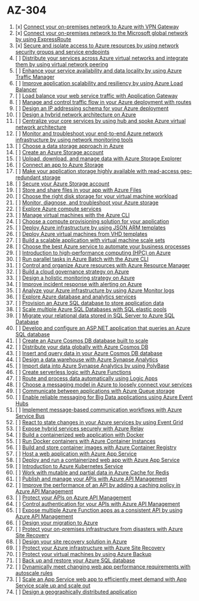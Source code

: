 # AZ-304

1. [x] [Connect your on-premises network to Azure with VPN Gateway](https://docs.microsoft.com/en-us/learn/modules/connect-on-premises-network-with-vpn-gateway/)
2. [x] [Connect your on-premises network to the Microsoft global network by using ExpressRoute](https://docs.microsoft.com/en-us/learn/modules/connect-on-premises-network-with-expressroute/)
3. [x] [Secure and isolate access to Azure resources by using network security groups and service endpoints](https://docs.microsoft.com/en-us/learn/modules/secure-and-isolate-with-nsg-and-service-endpoints/)
4. [ ] [Distribute your services across Azure virtual networks and integrate them by using virtual network peering](https://docs.microsoft.com/en-us/learn/modules/integrate-vnets-with-vnet-peering/)
5. [ ] [Enhance your service availability and data locality by using Azure Traffic Manager](https://docs.microsoft.com/en-us/learn/modules/distribute-load-with-traffic-manager/)
6. [ ] [Improve application scalability and resiliency by using Azure Load Balancer](https://docs.microsoft.com/en-us/learn/modules/improve-app-scalability-resiliency-with-load-balancer/)
7. [ ] [Load balance your web service traffic with Application Gateway](https://docs.microsoft.com/en-us/learn/modules/load-balance-web-traffic-with-application-gateway/)
8. [ ] [Manage and control traffic flow in your Azure deployment with routes](https://docs.microsoft.com/en-us/learn/modules/control-network-traffic-flow-with-routes/)
9. [ ] [Design an IP addressing schema for your Azure deployment](https://docs.microsoft.com/en-us/learn/modules/design-ip-addressing-for-azure/)
10. [ ] [Design a hybrid network architecture on Azure](https://docs.microsoft.com/en-us/learn/modules/design-a-hybrid-network-architecture/)
11. [ ] [Centralize your core services by using hub and spoke Azure virtual network architecture](https://docs.microsoft.com/en-us/learn/modules/hub-and-spoke-network-architecture/)
12. [ ] [Monitor and troubleshoot your end-to-end Azure network infrastructure by using network monitoring tools](https://docs.microsoft.com/en-us/learn/modules/troubleshoot-azure-network-infrastructure/)
13. [ ] [Choose a data storage approach in Azure](https://docs.microsoft.com/en-us/learn/modules/choose-storage-approach-in-azure/)
14. [ ] [Create an Azure Storage account](https://docs.microsoft.com/en-us/learn/modules/create-azure-storage-account/)
15. [ ] [Upload, download, and manage data with Azure Storage Explorer](https://docs.microsoft.com/en-us/learn/modules/upload-download-and-manage-data-with-azure-storage-explorer/)
16. [ ] [Connect an app to Azure Storage](https://docs.microsoft.com/en-us/learn/modules/connect-an-app-to-azure-storage/)
17. [ ] [Make your application storage highly available with read-access geo-redundant storage](https://docs.microsoft.com/en-us/learn/modules/ha-application-storage-with-grs/)
18. [ ] [Secure your Azure Storage account](https://docs.microsoft.com/en-us/learn/modules/secure-azure-storage-account/)
19. [ ] [Store and share files in your app with Azure Files](https://docs.microsoft.com/en-us/learn/modules/store-and-share-with-azure-files/)
20. [ ] [Choose the right disk storage for your virtual machine workload](https://docs.microsoft.com/en-us/learn/modules/choose-the-right-disk-storage-for-vm-workload/)
21. [ ] [Monitor, diagnose, and troubleshoot your Azure storage](https://docs.microsoft.com/en-us/learn/modules/monitor-diagnose-and-troubleshoot-azure-storage/)
22. [ ] [Explore Azure compute services](https://docs.microsoft.com/en-us/learn/modules/azure-compute-fundamentals/)
23. [ ] [Manage virtual machines with the Azure CLI](https://docs.microsoft.com/en-us/learn/modules/manage-virtual-machines-with-azure-cli/)
24. [ ] [Choose a compute provisioning solution for your application](https://docs.microsoft.com/en-us/learn/modules/choose-compute-provisioning/)
25. [ ] [Deploy Azure infrastructure by using JSON ARM templates](https://docs.microsoft.com/en-us/learn/modules/create-azure-resource-manager-template-vs-code/)
26. [ ] [Deploy Azure virtual machines from VHD templates](https://docs.microsoft.com/en-us/learn/modules/deploy-vms-from-vhd-templates/)
27. [ ] [Build a scalable application with virtual machine scale sets](https://docs.microsoft.com/en-us/learn/modules/build-app-with-scale-sets/)
28. [ ] [Choose the best Azure service to automate your business processes](https://docs.microsoft.com/en-us/learn/modules/choose-azure-service-to-integrate-and-automate-business-processes/)
29. [ ] [Introduction to high-performance computing (HPC) on Azure](https://docs.microsoft.com/en-us/learn/modules/intro-to-hpc/)
30. [ ] [Run parallel tasks in Azure Batch with the Azure CLI](https://docs.microsoft.com/en-us/learn/modules/run-parallel-tasks-in-azure-batch-with-the-azure-cli/)
31. [ ] [Control and organize Azure resources with Azure Resource Manager](https://docs.microsoft.com/en-us/learn/modules/control-and-organize-with-azure-resource-manager/)
32. [ ] [Build a cloud governance strategy on Azure](https://docs.microsoft.com/en-us/learn/modules/build-cloud-governance-strategy-azure/)
33. [ ] [Design a holistic monitoring strategy on Azure](https://docs.microsoft.com/en-us/learn/modules/design-monitoring-strategy-on-azure/)
34. [ ] [Improve incident response with alerting on Azure](https://docs.microsoft.com/en-us/learn/modules/incident-response-with-alerting-on-azure/)
35. [ ] [Analyze your Azure infrastructure by using Azure Monitor logs](https://docs.microsoft.com/en-us/learn/modules/analyze-infrastructure-with-azure-monitor-logs/)
36. [ ] [Explore Azure database and analytics services](https://docs.microsoft.com/en-us/learn/modules/azure-database-fundamentals/)
37. [ ] [Provision an Azure SQL database to store application data](https://docs.microsoft.com/en-us/learn/modules/provision-azure-sql-db/)
38. [ ] [Scale multiple Azure SQL Databases with SQL elastic pools](https://docs.microsoft.com/en-us/learn/modules/scale-sql-databases-elastic-pools/)
39. [ ] [Migrate your relational data stored in SQL Server to Azure SQL Database](https://docs.microsoft.com/en-us/learn/modules/migrate-sql-server-relational-data/)
40. [ ] [Develop and configure an ASP.NET application that queries an Azure SQL database](https://docs.microsoft.com/en-us/learn/modules/develop-app-that-queries-azure-sql/)
41. [ ] [Create an Azure Cosmos DB database built to scale](https://docs.microsoft.com/en-us/learn/modules/create-cosmos-db-for-scale/)
42. [ ] [Distribute your data globally with Azure Cosmos DB](https://docs.microsoft.com/en-us/learn/modules/distribute-data-globally-with-cosmos-db/)
43. [ ] [Insert and query data in your Azure Cosmos DB database](https://docs.microsoft.com/en-us/learn/modules/access-data-with-cosmos-db-and-sql-api/)
44. [ ] [Design a data warehouse with Azure Synapse Analytics](https://docs.microsoft.com/en-us/learn/modules/design-azure-sql-data-warehouse/)
45. [ ] [Import data into Azure Synapse Analytics by using PolyBase](https://docs.microsoft.com/en-us/learn/modules/import-data-into-asdw-with-polybase/)
46. [ ] [Create serverless logic with Azure Functions](https://docs.microsoft.com/en-us/learn/modules/create-serverless-logic-with-azure-functions/)
47. [ ] [Route and process data automatically using Logic Apps](https://docs.microsoft.com/en-us/learn/modules/route-and-process-data-logic-apps/)
48. [ ] [Choose a messaging model in Azure to loosely connect your services](https://docs.microsoft.com/en-us/learn/modules/choose-a-messaging-model-in-azure-to-connect-your-services/)
49. [ ] [Communicate between applications with Azure Queue storage](https://docs.microsoft.com/en-us/learn/modules/communicate-between-apps-with-azure-queue-storage/)
50. [ ] [Enable reliable messaging for Big Data applications using Azure Event Hubs](https://docs.microsoft.com/en-us/learn/modules/enable-reliable-messaging-for-big-data-apps-using-event-hubs/)
51. [ ] [Implement message-based communication workflows with Azure Service Bus](https://docs.microsoft.com/en-us/learn/modules/implement-message-workflows-with-service-bus/)
52. [ ] [React to state changes in your Azure services by using Event Grid](https://docs.microsoft.com/en-us/learn/modules/react-to-state-changes-using-event-grid/)
53. [ ] [Expose hybrid services securely with Azure Relay](https://docs.microsoft.com/en-us/learn/modules/expose-hybrid-services-with-azure-relay/)
54. [ ] [Build a containerized web application with Docker](https://docs.microsoft.com/en-us/learn/modules/intro-to-containers/)
55. [ ] [Run Docker containers with Azure Container Instances](https://docs.microsoft.com/en-us/learn/modules/run-docker-with-azure-container-instances/)
56. [ ] [Build and store container images with Azure Container Registry](https://docs.microsoft.com/en-us/learn/modules/build-and-store-container-images/)
57. [ ] [Host a web application with Azure App Service](https://docs.microsoft.com/en-us/learn/modules/host-a-web-app-with-azure-app-service/)
58. [ ] [Deploy and run a containerized web app with Azure App Service](https://docs.microsoft.com/en-us/learn/modules/deploy-run-container-app-service/)
59. [ ] [Introduction to Azure Kubernetes Service](https://docs.microsoft.com/en-us/learn/modules/intro-to-azure-kubernetes-service/)
60. [ ] [Work with mutable and partial data in Azure Cache for Redis](https://docs.microsoft.com/en-us/learn/modules/work-with-mutable-and-partial-data-in-a-redis-cache/)
61. [ ] [Publish and manage your APIs with Azure API Management](https://docs.microsoft.com/en-us/learn/modules/publish-manage-apis-with-azure-api-management/)
62. [ ] [Improve the performance of an API by adding a caching policy in Azure API Management](https://docs.microsoft.com/en-us/learn/modules/improve-api-performance-with-apim-caching-policy/)
63. [ ] [Protect your APIs on Azure API Management](https://docs.microsoft.com/en-us/learn/modules/protect-apis-on-api-management/)
64. [ ] [Control authentication for your APIs with Azure API Management](https://docs.microsoft.com/en-us/learn/modules/control-authentication-with-apim/)
65. [ ] [Expose multiple Azure Function apps as a consistent API by using Azure API Management](https://docs.microsoft.com/en-us/learn/modules/build-serverless-api-with-functions-api-management/)
66. [ ] [Design your migration to Azure](https://docs.microsoft.com/en-us/learn/modules/design-your-migration-to-azure/)
67. [ ] [Protect your on-premises infrastructure from disasters with Azure Site Recovery](https://docs.microsoft.com/en-us/learn/modules/protect-on-premises-infrastructure-with-azure-site-recovery/)
68. [ ] [Design your site recovery solution in Azure](https://docs.microsoft.com/en-us/learn/modules/design-your-site-recovery-solution-in-azure/)
69. [ ] [Protect your Azure infrastructure with Azure Site Recovery](https://docs.microsoft.com/en-us/learn/modules/protect-infrastructure-with-site-recovery/)
70. [ ] [Protect your virtual machines by using Azure Backup](https://docs.microsoft.com/en-us/learn/modules/protect-virtual-machines-with-azure-backup/)
71. [ ] [Back up and restore your Azure SQL database](https://docs.microsoft.com/en-us/learn/modules/backup-restore-azure-sql/)
72. [ ] [Dynamically meet changing web app performance requirements with autoscale rules](https://docs.microsoft.com/en-us/learn/modules/app-service-autoscale-rules/)
73. [ ] [Scale an App Service web app to efficiently meet demand with App Service scale up and scale out](https://docs.microsoft.com/en-us/learn/modules/app-service-scale-up-scale-out/)
74. [ ] [Design a geographically distributed application](https://docs.microsoft.com/en-us/learn/modules/design-a-geographically-distributed-application/)


